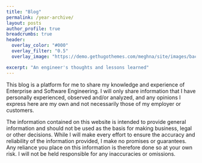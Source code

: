 ```yaml
---
title: "Blog"
permalink: /year-archive/
layout: posts
author_profile: true
breadcrumbs: true
header:
  overlay_color: "#000"
  overlay_filter: "0.5"
  overlay_image: "https://demo.gethugothemes.com/meghna/site/images/backgrounds/hero-area.jpg"

excerpt: "An engineer's thoughts and lessons learned"
---
```

This blog is a platform for me to share my knowledge and experience of Enterprise and Software Engineering. I will only share information that I have personally experienced, observed and/or analyzed, and any opinions I express here are my own and not necessarily those of my employer or customers. 

The information contained on this website is intended to provide general information and should not be used as the basis for making business, legal or other decisions. While I will make every effort to ensure the accuracy and reliability of the information provided, I make no promises or guarantees. Any reliance you place on this information is therefore done so at your own risk. I will not be held responsible for any inaccuracies or omissions.
